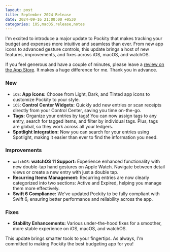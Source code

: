```yaml
---
layout: post
title: September 2024 Release
date: 2024-09-16 21:00:00 +0530
categories: iOS,macOS,release,notes
---
```


I'm excited to introduce a major update to Pockity that makes tracking your budget and expenses more intuitive and seamless than ever. From new app icons to advanced gesture controls, this update brings a host of new features, improvements, and fixes across iOS, macOS, and watchOS.

If you feel generous and have a couple of minutes, please leave a [review on the App Store](https://apps.apple.com/app/id1475098830?action=write-review). It makes a huge difference for me. Thank you in advance.

### New
- `iOS`: **App Icons:** Choose from Light, Dark, and Tinted app icons to customize Pockity to your style.
- `iOS`: **Control Center Widgets:** Quickly add new entries or scan receipts directly from your Control Center, saving you time on-the-go.
- **Tags:** Organize your entries by tags! You can now assign tags to any entry, search for tagged items, and filter by individual tags. Plus, tags are global, so they work across all your ledgers.
- **Spotlight Integration:** Now you can search for your entries using Spotlight, making it easier than ever to find the information you need.

### Improvements
- `watchOS`: **watchOS 11 Support:** Experience enhanced functionality with new double-tap hand gestures on Apple Watch. Navigate between detail views or create a new entry with just a double tap.
- **Recurring Items Management:** Recurring entries are now clearly categorized into two sections: Active and Expired, helping you manage them more effectively.
- **Swift 6 Compliance:** We’ve updated Pockity to be fully compliant with Swift 6, ensuring better performance and reliability across the app.

### Fixes
- **Stability Enhancements:** Various under-the-hood fixes for a smoother, more stable experience on iOS, macOS, and watchOS.

This update brings smarter tools to your fingertips. As always, I'm committed to making Pockity the best budgeting app for you!